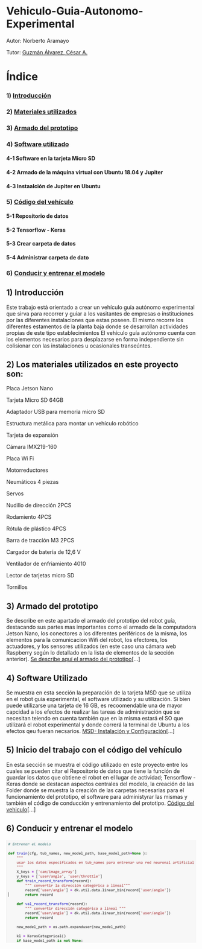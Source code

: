 # Vehiculo-Guia-Autonomo-Experimental
Autor: Norberto Aramayo

Tutor: [Guzmán Álvarez, César A.](https://scholar.google.com/citations?user=pwRGe0wAAAAJ&hl=es)

# Índice

### 1) [Introducción](https://github.com/NorbertoAramayo/Vehiculo-Guia-Autonomo-Experimental/blob/main/README.md#1-introducci%C3%B3n)
### 2) [Materiales utilizados](https://github.com/NorbertoAramayo/Vehiculo-Guia-Autonomo-Experimental/blob/main/README.md#2-los-materiales-utilizados-en-este-proyecto-son)
### 3) [Armado del prototipo](https://github.com/NorbertoAramayo/Vehiculo-Guia-Autonomo-Experimental/blob/main/README.md#3-armado-del-prototipo-1)
### 4) [Software utilizado](https://github.com/NorbertoAramayo/Vehiculo-Guia-Autonomo-Experimental/blob/main/README.md#4-software-utilizado-1)
#### 4-1 Software en la tarjeta Micro SD
#### 4-2 Armado de la máquina virtual con Ubuntu 18.04 y Jupiter
#### 4-3 Instaalción de Jupiter en Ubuntu
### 5) [Código del vehículo](https://github.com/NorbertoAramayo/Vehiculo-Guia-Autonomo-Experimental/blob/main/README.md#5-inicio-del-trabajo-con-el-c%C3%B3digo-del-veh%C3%ADculo)
#### 5-1 Repositorio de datos
#### 5-2 Tensorflow - Keras
#### 5-3 Crear carpeta de datos
#### 5-4 Administrar carpeta de dato
### 6) [Conducir y entrenar el modelo](https://github.com/NorbertoAramayo/Vehiculo-Guia-Autonomo-Experimental/blob/main/README.md#6-conducir-y-entrenar-el-modelo-1)

## 1) Introducción

Este trabajo está orientado a crear un vehículo guía autónomo experimental que sirva para recorrer y guiar a los vasitantes de empresas o instituciones por las diferentes instalaciones que estas poseen. El mismo recorre los diferentes estamentos de la planta baja donde se desarrollan actividades propias de este tipo establecimientos  El vehículo guía autónomo cuenta con los elementos necesarios para desplazarse en forma independiente sin colisionar con las instalaciones u ocasionales transeúntes.


## 2) Los materiales utilizados en este proyecto son:

Placa Jetson Nano

Tarjeta Micro SD 64GB

Adaptador USB para memoria micro SD

Estructura metálica para montar un vehículo robótico

Tarjeta de expansión 

Cámara IMX219-160

Placa Wi Fi

Motorreductores

Neumáticos 4 piezas

Servos

Nudillo de dirección 2PCS

Rodamiento 4PCS

Rótula de plástico 4PCS

Barra de tracción M3 2PCS

Cargador de batería de 12,6 V 

Ventilador de enfriamiento 4010

Lector de tarjetas micro SD

Tornillos

## 3) Armado del prototipo
Se describe en este apartado el armado del prototipo del robot guía, destacando sus partes mas importantes como el armado de la computadora Jetson Nano, los conectores a los diferentes periféricos de la misma, los elementos para la comunicacion Wifi del robot, los efectores, los actuadores, y los sensores utilizados (en este caso una cámara web Raspberry según lo detallado en la lista de elementos de la sección anterior).
[Se describe aquí el armado del prototipo](https://github.com/NorbertoAramayo/Prototipo/blob/main/README.md)[...]

## 4) Software Utilizado
Se muestra en esta sección la preparación de la tarjeta MSD que se utiliza en el robot guía experimental, el software utilizado y su utilización. 
Si bien puede utilizarse una tarjeta de 16 GB, es recoomendable una de mayor capcidad a los efectos de realizar las tareas de administración que se necesitan
teiendo en cuenta también que en la misma estará el SO que utilizará el robot experimental y donde correrá la terminal de Ubuntu a los efectos qeu fueran necsarios.
[MSD- Instalación y Configuración](https://github.com/NorbertoAramayo/MSD---Configuraci-n/blob/main/README.md)[...]

## 5) Inicio del trabajo con el código del vehículo
En esta sección se muestra el código utilizado en este proyecto entre los cuales se pueden citar el Repositorio de datos que tiene la función de guardar los datos que 
obtiene el robot en el lugar de actividad; Tensorflow - Keras donde se destacan aspectos centrales del modelo, la creación de las Folder donde se muestra la creación de las carpetas necesarias para el funcionamiento del prototipo, el software para administyrar las mismas y también el código de conducción y entrenamiento del prototipo. 
[Código del vehiculo](https://github.com/NorbertoAramayo/C-digo-del-robot)[...]

## 6) Conducir y entrenar el modelo

![myimage-alt-tag](https://github.com/NorbertoAramayo/archivosnuevos/blob/main/entrenar%20el%20modelo.JPG)






















































